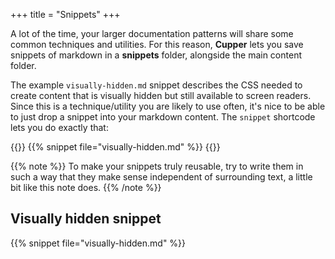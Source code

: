 +++
title = "Snippets"
+++

A lot of the time, your larger documentation patterns will share some common techniques and utilities. For this reason, **Cupper** lets you save snippets of markdown in a **snippets** folder, alongside the main content folder.

The example `visually-hidden.md` snippet describes the CSS needed to create content that is visually hidden but still available to screen readers. Since this is a technique/utility you are likely to use often, it's nice to be able to just drop a snippet into your markdown content. The `snippet` shortcode lets you do exactly that:

{{<codeBlock>}}
&#x7b;{% snippet file="visually-hidden.md" %}}
{{</codeBlock>}}

{{% note %}}
To make your snippets truly reusable, try to write them in such a way that they make sense independent of surrounding text, a little bit like this note does.
{{% /note %}}

## Visually hidden snippet

{{% snippet file="visually-hidden.md" %}}
